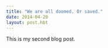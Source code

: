 ```yaml
---
title: "We are all doomed. Or saved."
date: 2014-04-20
layout: post.hbt
---
```

This is my second blog post.